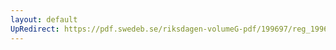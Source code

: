 ```yaml
---
layout: default
UpRedirect: https://pdf.swedeb.se/riksdagen-volumeG-pdf/199697/reg_199697/reg_199697_0023.pdf
---
```

